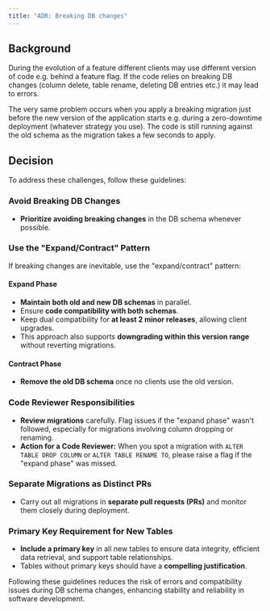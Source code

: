 ```yaml
---
title: "ADR: Breaking DB changes"
---
```


## Background

During the evolution of a feature different clients may use different version of code e.g. behind a feature flag.
If the code relies on breaking DB changes (column delete, table rename, deleting DB entries etc.) it may lead to errors.

The very same problem occurs when you apply a breaking migration just before the new version of the application starts e.g. during a zero-downtime deployment (whatever strategy you use).
The code is still running against the old schema as the migration takes a few seconds to apply.

## Decision
To address these challenges, follow these guidelines:

### Avoid Breaking DB Changes
- **Prioritize avoiding breaking changes** in the DB schema whenever possible.

### Use the "Expand/Contract" Pattern
If breaking changes are inevitable, use the "expand/contract" pattern:

#### Expand Phase
- **Maintain both old and new DB schemas** in parallel.
- Ensure **code compatibility with both schemas**.
- Keep dual compatibility for **at least 2 minor releases**, allowing client upgrades.
- This approach also supports **downgrading within this version range** without reverting migrations.

#### Contract Phase
- **Remove the old DB schema** once no clients use the old version.

### Code Reviewer Responsibilities
- **Review migrations** carefully. Flag issues if the "expand phase" wasn't followed, especially for migrations involving column dropping or renaming.
- **Action for a Code Reviewer:** When you spot a migration with `ALTER TABLE DROP COLUMN` or `ALTER TABLE RENAME TO`, please raise a flag if the "expand phase" was missed.


### Separate Migrations as Distinct PRs
- Carry out all migrations in **separate pull requests (PRs)** and monitor them closely during deployment.

### Primary Key Requirement for New Tables
- **Include a primary key** in all new tables to ensure data integrity, efficient data retrieval, and support table relationships.
- Tables without primary keys should have a **compelling justification**.

Following these guidelines reduces the risk of errors and compatibility issues during DB schema changes, enhancing stability and reliability in software development.
